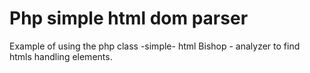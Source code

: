 # Php simple html dom parser
Example of using the php class -simple- html Bishop - analyzer to find htmls handling elements.
